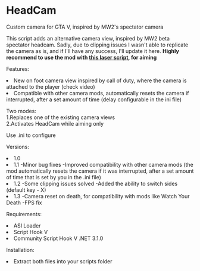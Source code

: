 # HeadCam
Custom camera for GTA V, inspired by MW2's spectator camera

This script adds an alternative camera view, inspired by MW2 beta spectator headcam. Sadly, due to clipping issues I wasn't able to replicate the camera as is, and if I'll have any success, I'll update it here.
<b>Highly recommend to use the mod with <a href="https://www.gta5-mods.com/scripts/laser-sight-net">this laser script</a>, for aiming</b>

Features:  
<li>New on foot camera view inspired by call of duty, where the camera is attached to the player (check video)
<li>Compatible with other camera mods, automatically resets the camera if interrupted, after a set amount of time (delay configurable in the ini file)

Two modes:  
1.Replaces one of the existing camera views  
2.Activates HeadCam while aiming only  

Use .ini to configure  
  
Versions:  
<li>1.0  

<li>1.1  
-Minor bug fixes  
-Improved compatibility with other camera mods (the mod automatically resets the camera if it was interrupted, after a set amount of time that is set by you in the .ini file)  

<li>1.2  
-Some clipping issues solved  
-Added the ability to switch sides (default key - X)  
  
<li>1.3  
-Camera reset on death, for compatibility with mods like Watch Your Death  
-FPS fix  

Requirements:  
<li>ASI Loader  
<li>Script Hook V  
<li>Community Script Hook V .NET 3.1.0  

Installation:  
<li>Extract both files into your scripts folder  
